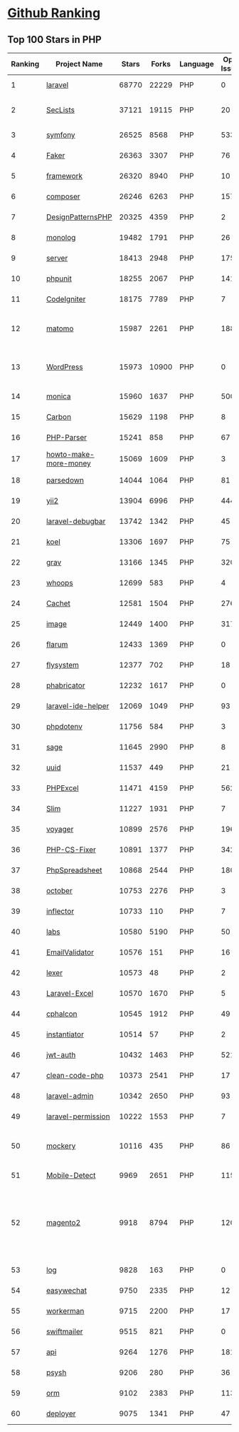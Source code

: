 [Github Ranking](../README.md)
==========

## Top 100 Stars in PHP

| Ranking | Project Name | Stars | Forks | Language | Open Issues | Description | Last Commit |
| ------- | ------------ | ----- | ----- | -------- | ----------- | ----------- | ----------- |
| 1 | [laravel](https://github.com/laravel/laravel) | 68770 | 22229 | PHP | 0 | A PHP framework for web artisans. | 2022-02-22T21:05:53Z |
| 2 | [SecLists](https://github.com/danielmiessler/SecLists) | 37121 | 19115 | PHP | 20 | SecLists is the security tester's companion. It's a collection of multiple types of lists used during security assessments, collected in one place. List types include usernames, passwords, URLs, sensitive data patterns, fuzzing payloads, web shells, and many more. | 2022-02-21T06:41:20Z |
| 3 | [symfony](https://github.com/symfony/symfony) | 26525 | 8568 | PHP | 533 | The Symfony PHP framework | 2022-02-23T18:04:00Z |
| 4 | [Faker](https://github.com/fzaninotto/Faker) | 26363 | 3307 | PHP | 76 | Faker is a PHP library that generates fake data for you | 2021-12-10T09:58:56Z |
| 5 | [framework](https://github.com/laravel/framework) | 26320 | 8940 | PHP | 10 | The Laravel Framework. | 2022-02-24T00:46:49Z |
| 6 | [composer](https://github.com/composer/composer) | 26246 | 6263 | PHP | 157 | Dependency Manager for PHP | 2022-02-23T20:22:51Z |
| 7 | [DesignPatternsPHP](https://github.com/DesignPatternsPHP/DesignPatternsPHP) | 20325 | 4359 | PHP | 2 | sample code for several design patterns in PHP 8 | 2022-01-09T19:40:25Z |
| 8 | [monolog](https://github.com/Seldaek/monolog) | 19482 | 1791 | PHP | 26 | Sends your logs to files, sockets, inboxes, databases and various web services | 2022-02-20T13:45:33Z |
| 9 | [server](https://github.com/nextcloud/server) | 18413 | 2948 | PHP | 1756 | ☁️ Nextcloud server, a safe home for all your data | 2022-02-24T02:27:09Z |
| 10 | [phpunit](https://github.com/sebastianbergmann/phpunit) | 18255 | 2067 | PHP | 141 | The PHP Unit Testing framework. | 2022-02-23T18:07:58Z |
| 11 | [CodeIgniter](https://github.com/bcit-ci/CodeIgniter) | 18175 | 7789 | PHP | 7 | Open Source PHP Framework (originally from EllisLab) | 2022-02-22T10:16:42Z |
| 12 | [matomo](https://github.com/matomo-org/matomo) | 15987 | 2261 | PHP | 1884 | Liberating Web Analytics. Star us on Github? +1. Matomo is the leading open alternative to Google Analytics that gives you full control over your data. Matomo lets you easily collect data from websites & apps and visualise this data and extract insights. Privacy is built-in. We love Pull Requests!  | 2022-02-24T00:40:58Z |
| 13 | [WordPress](https://github.com/WordPress/WordPress) | 15973 | 10900 | PHP | 0 | WordPress, Git-ified. This repository is just a mirror of the WordPress subversion repository. Please do not send pull requests. Submit pull requests to https://github.com/WordPress/wordpress-develop and patches to https://core.trac.wordpress.org/ instead. | 2022-02-23T23:18:06Z |
| 14 | [monica](https://github.com/monicahq/monica) | 15960 | 1637 | PHP | 500 | Personal CRM. Remember everything about your friends, family and business relationships. | 2022-02-22T13:42:47Z |
| 15 | [Carbon](https://github.com/briannesbitt/Carbon) | 15629 | 1198 | PHP | 8 | A simple PHP API extension for DateTime. | 2022-02-23T20:51:57Z |
| 16 | [PHP-Parser](https://github.com/nikic/PHP-Parser) | 15241 | 858 | PHP | 67 | A PHP parser written in PHP | 2022-01-25T23:13:32Z |
| 17 | [howto-make-more-money](https://github.com/easychen/howto-make-more-money) | 15069 | 1609 | PHP | 3 | 程序员如何优雅的挣零花钱，2.0版，升级为小书了。Most of this not work outside China , so no English translate | 2020-10-17T06:11:58Z |
| 18 | [parsedown](https://github.com/erusev/parsedown) | 14044 | 1064 | PHP | 81 | Better Markdown Parser in PHP | 2022-01-16T02:13:28Z |
| 19 | [yii2](https://github.com/yiisoft/yii2) | 13904 | 6996 | PHP | 444 | Yii 2: The Fast, Secure and Professional PHP Framework | 2022-02-23T21:24:20Z |
| 20 | [laravel-debugbar](https://github.com/barryvdh/laravel-debugbar) | 13742 | 1342 | PHP | 45 | Laravel Debugbar (Integrates PHP Debug Bar) | 2022-02-12T15:23:58Z |
| 21 | [koel](https://github.com/koel/koel) | 13306 | 1697 | PHP | 75 | 🐦 A personal music streaming server that works. | 2022-02-19T16:57:32Z |
| 22 | [grav](https://github.com/getgrav/grav) | 13166 | 1345 | PHP | 320 | Modern, Crazy Fast, Ridiculously Easy and Amazingly Powerful Flat-File CMS powered by PHP, Markdown, Twig, and Symfony | 2022-02-23T22:57:41Z |
| 23 | [whoops](https://github.com/filp/whoops) | 12699 | 583 | PHP | 4 | PHP errors for cool kids  | 2022-02-12T15:49:02Z |
| 24 | [Cachet](https://github.com/CachetHQ/Cachet) | 12581 | 1504 | PHP | 276 | 📛 An open source status page system for everyone. | 2022-02-11T02:28:12Z |
| 25 | [image](https://github.com/Intervention/image) | 12449 | 1400 | PHP | 317 | PHP Image Manipulation | 2022-02-11T18:54:21Z |
| 26 | [flarum](https://github.com/flarum/flarum) | 12433 | 1369 | PHP | 0 | Simple forum software for building great communities. | 2022-01-20T13:21:27Z |
| 27 | [flysystem](https://github.com/thephpleague/flysystem) | 12377 | 702 | PHP | 18 | Abstraction for local and remote filesystems | 2022-02-22T07:38:31Z |
| 28 | [phabricator](https://github.com/phacility/phabricator) | 12232 | 1617 | PHP | 0 | Effective June 1, 2021: Phabricator is no longer actively maintained. | 2021-12-18T19:11:17Z |
| 29 | [laravel-ide-helper](https://github.com/barryvdh/laravel-ide-helper) | 12069 | 1049 | PHP | 93 | Laravel IDE Helper | 2022-02-16T01:38:15Z |
| 30 | [phpdotenv](https://github.com/vlucas/phpdotenv) | 11756 | 584 | PHP | 3 | Loads environment variables from `.env` to `getenv()`, `$_ENV` and `$_SERVER` automagically. | 2021-12-17T00:42:26Z |
| 31 | [sage](https://github.com/roots/sage) | 11645 | 2990 | PHP | 8 | WordPress starter theme with Laravel Blade components and templates, Tailwind CSS, and a modern development workflow | 2022-02-23T14:46:01Z |
| 32 | [uuid](https://github.com/ramsey/uuid) | 11537 | 449 | PHP | 21 | A PHP library for generating universally unique identifiers (UUIDs). | 2022-01-29T19:06:00Z |
| 33 | [PHPExcel](https://github.com/PHPOffice/PHPExcel) | 11471 | 4159 | PHP | 562 | ARCHIVED | 2019-01-02T01:38:48Z |
| 34 | [Slim](https://github.com/slimphp/Slim) | 11227 | 1931 | PHP | 7 | Slim is a PHP micro framework that helps you quickly write simple yet powerful web applications and APIs. | 2022-02-12T00:44:14Z |
| 35 | [voyager](https://github.com/the-control-group/voyager) | 10899 | 2576 | PHP | 196 | Voyager - The Missing Laravel Admin | 2022-02-23T15:38:17Z |
| 36 | [PHP-CS-Fixer](https://github.com/FriendsOfPHP/PHP-CS-Fixer) | 10891 | 1377 | PHP | 342 | A tool to automatically fix PHP Coding Standards issues | 2022-02-23T15:13:55Z |
| 37 | [PhpSpreadsheet](https://github.com/PHPOffice/PhpSpreadsheet) | 10868 | 2544 | PHP | 180 | A pure PHP library for reading and writing spreadsheet files | 2022-02-23T20:31:57Z |
| 38 | [october](https://github.com/octobercms/october) | 10753 | 2276 | PHP | 3 | Self-hosted CMS platform based on the Laravel PHP Framework. | 2022-02-21T03:02:38Z |
| 39 | [inflector](https://github.com/doctrine/inflector) | 10733 | 110 | PHP | 7 | Doctrine Inflector is a small library that can perform string manipulations with regard to uppercase/lowercase and singular/plural forms of words. | 2021-10-22T20:33:25Z |
| 40 | [labs](https://github.com/docker/labs) | 10580 | 5190 | PHP | 50 | This is a collection of tutorials for learning how to use Docker with various tools. Contributions welcome. | 2022-02-15T07:40:50Z |
| 41 | [EmailValidator](https://github.com/egulias/EmailValidator) | 10576 | 151 | PHP | 16 | PHP Email address validator | 2022-02-18T15:25:29Z |
| 42 | [lexer](https://github.com/doctrine/lexer) | 10573 | 48 | PHP | 2 | Base library for a lexer that can be used in Top-Down, Recursive Descent Parsers. | 2022-01-12T09:06:14Z |
| 43 | [Laravel-Excel](https://github.com/SpartnerNL/Laravel-Excel) | 10570 | 1670 | PHP | 5 | 🚀 Supercharged Excel exports and imports in Laravel | 2022-02-17T09:43:32Z |
| 44 | [cphalcon](https://github.com/phalcon/cphalcon) | 10545 | 1912 | PHP | 49 | High performance, full-stack PHP framework delivered as a C extension. | 2022-02-20T23:25:17Z |
| 45 | [instantiator](https://github.com/doctrine/instantiator) | 10514 | 57 | PHP | 2 | None | 2021-10-25T21:56:50Z |
| 46 | [jwt-auth](https://github.com/tymondesigns/jwt-auth) | 10432 | 1463 | PHP | 521 | 🔐 JSON Web Token Authentication for Laravel & Lumen | 2022-02-20T18:46:59Z |
| 47 | [clean-code-php](https://github.com/jupeter/clean-code-php) | 10373 | 2541 | PHP | 17 | :bathtub: Clean Code concepts adapted for PHP | 2022-02-11T09:44:59Z |
| 48 | [laravel-admin](https://github.com/z-song/laravel-admin) | 10342 | 2650 | PHP | 93 | Build a full-featured administrative interface in ten minutes | 2022-02-21T15:18:06Z |
| 49 | [laravel-permission](https://github.com/spatie/laravel-permission) | 10222 | 1553 | PHP | 7 | Associate users with roles and permissions | 2022-02-21T08:56:22Z |
| 50 | [mockery](https://github.com/mockery/mockery) | 10116 | 435 | PHP | 86 | Mockery is a simple yet flexible PHP mock object framework for use in unit testing with PHPUnit, PHPSpec or any other testing framework. Its core goal is to offer a test double framework with a succinct API capable of clearly defining all possible object operations and interactions using a human readable Domain Specific Language (DSL). | 2022-02-03T11:56:24Z |
| 51 | [Mobile-Detect](https://github.com/serbanghita/Mobile-Detect) | 9969 | 2651 | PHP | 115 | Mobile_Detect is a lightweight PHP class for detecting mobile devices (including tablets). It uses the User-Agent string combined with specific HTTP headers to detect the mobile environment. | 2022-02-21T18:21:50Z |
| 52 | [magento2](https://github.com/magento/magento2) | 9918 | 8794 | PHP | 1204 | All Submissions you make to Magento Inc. ("Magento") through GitHub are subject to the following terms and conditions: (1) You grant Magento a perpetual, worldwide, non-exclusive, no charge, royalty free, irrevocable license under your applicable copyrights and patents to reproduce, prepare derivative works of, display, publically perform, sublicense and distribute any feedback, ideas, code, or other information (“Submission") you submit through GitHub. (2) Your Submission is an original work of authorship and you are the owner or are legally entitled to grant the license stated above. (3) You agree to the Contributor License Agreement found here:  https://github.com/magento/magento2/blob/master/CONTRIBUTOR_LICENSE_AGREEMENT.html | 2022-02-23T22:40:39Z |
| 53 | [log](https://github.com/php-fig/log) | 9828 | 163 | PHP | 0 | None | 2021-07-14T16:46:26Z |
| 54 | [easywechat](https://github.com/w7corp/easywechat) | 9750 | 2335 | PHP | 12 | 📦 一个 PHP 微信 SDK | 2022-02-23T01:48:56Z |
| 55 | [workerman](https://github.com/walkor/workerman) | 9715 | 2200 | PHP | 17 | An asynchronous event driven PHP socket framework. Supports HTTP, Websocket, SSL and other custom protocols. PHP>=5.3. | 2022-02-21T11:11:33Z |
| 56 | [swiftmailer](https://github.com/swiftmailer/swiftmailer) | 9515 | 821 | PHP | 0 | Comprehensive mailing tools for PHP | 2021-10-25T07:19:17Z |
| 57 | [api](https://github.com/dingo/api) | 9264 | 1276 | PHP | 181 | A RESTful API package for the Laravel and Lumen frameworks. | 2022-02-05T14:26:30Z |
| 58 | [psysh](https://github.com/bobthecow/psysh) | 9206 | 280 | PHP | 36 | A REPL for PHP | 2022-02-21T14:43:35Z |
| 59 | [orm](https://github.com/doctrine/orm) | 9102 | 2383 | PHP | 1130 | Doctrine Object Relational Mapper (ORM) | 2022-02-22T19:26:27Z |
| 60 | [deployer](https://github.com/deployphp/deployer) | 9075 | 1341 | PHP | 47 | A deployment tool written in PHP with support for popular frameworks out of the box | 2022-02-23T22:09:00Z |

